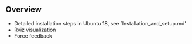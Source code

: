 ## Overview
- Detailed installation steps in Ubuntu 18, see `Installation_and_setup.md'
- Rviz visualization
- Force feedback
